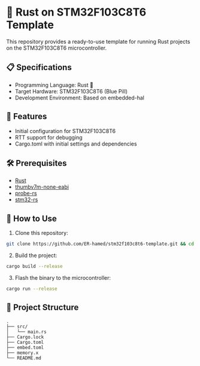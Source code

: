 # 🦀 Rust on STM32F103C8T6 Template

This repository provides a ready-to-use template for running Rust projects on the STM32F103C8T6 microcontroller.

## 📋 Specifications

- Programming Language: Rust 🦀
- Target Hardware: STM32F103C8T6 (Blue Pill)
- Development Environment: Based on embedded-hal

## 🚀 Features

- Initial configuration for STM32F103C8T6
- RTT support for debugging
- Cargo.toml with initial settings and dependencies

## 🛠️ Prerequisites

- [Rust](https://www.rust-lang.org/tools/install)
- [thumbv7m-none-eabi](https://doc.rust-lang.org/nightly/rustc/platform-support/thumbv7m-none-eabi.html)
- [probe-rs](https://probe.rs/docs/getting-started/installation/)
- [stm32-rs](https://github.com/stm32-rs)

## 🔧 How to Use

1. Clone this repository:
``` sh
git clone https://github.com/ER-hamed/stm32f103c8t6-template.git && cd stm32f103c8t6-template
```
2. Build the project:
``` sh
cargo build --release
```
3. Flash the binary to the microcontroller:
``` sh
cargo run --release
```

## 📁 Project Structure
    .    
    ├── src/
    │   └── main.rs
    ├── Cargo.lock
    ├── Cargo.toml
    ├── embed.toml
    ├── memory.x
    └── README.md
